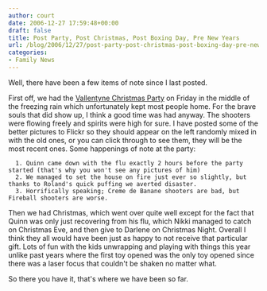 ```yaml
---
author: court
date: 2006-12-27 17:59:48+00:00
draft: false
title: Post Party, Post Christmas, Post Boxing Day, Pre New Years
url: /blog/2006/12/27/post-party-post-christmas-post-boxing-day-pre-new-years/
categories:
- Family News
---
```


Well, there have been a few items of note since I last posted.

First off, we had the [Vallentyne Christmas Party](http://www.vallentyne.com/blog/7th-annual-vallentyne-christmas-party/) on Friday in the middle of the freezing rain which unfortunately kept most people home.  For the brave souls that did show up, I think a good time was had anyway.  The shooters were flowing freely and spirits were high for sure.  I have posted some of the better pictures to Flickr so they should appear on the left randomly mixed in with the old ones, or you can click through to see them, they will be the most recent ones.  Some happenings of note at the party:



	  1. Quinn came down with the flu exactly 2 hours before the party started (that's why you won't see any pictures of him)
	  2. We managed to set the house on fire just ever so slightly, but thanks to Roland's quick puffing we averted disaster.
	  3. Horrifically speaking; Creme de Banane shooters are bad, but Fireball shooters are worse.

Then we had Christmas, which went over quite well except for the fact that Quinn was only just recovering from his flu, which Nikki managed to catch on Christmas Eve, and then give to Darlene on Christmas Night.  Overall I think they all would have been just as happy to not receive that particular gift.  Lots of fun with the kids unwrapping and playing with things this year unlike past years where the first toy opened was the only toy opened since there was a laser focus that couldn't be shaken no matter what.

So there you have it, that's where we have been so far.
